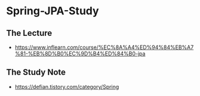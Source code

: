 # Spring-JPA-Study

## The Lecture
- https://www.inflearn.com/course/%EC%8A%A4%ED%94%84%EB%A7%81-%EB%8D%B0%EC%9D%B4%ED%84%B0-jpa

## The Study Note
- https://defian.tistory.com/category/Spring
